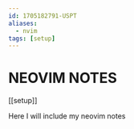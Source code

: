 ```yaml
---
id: 1705182791-USPT
aliases:
  - nvim
tags: [setup]
---
```


# NEOVIM NOTES

[[setup]]

Here I will include my neovim notes
